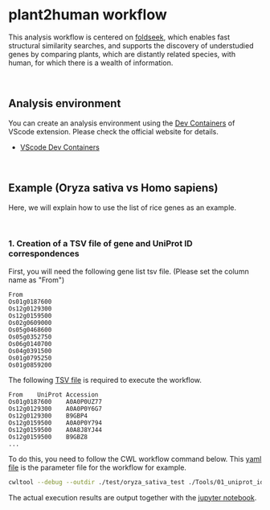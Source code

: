 # plant2human workflow

This analysis workflow is centered on [foldseek](https://github.com/steineggerlab/foldseek), which enables fast structural similarity searches, and supports the discovery of understudied genes by comparing plants, which are distantly related species, with human, for which there is a wealth of information.

&nbsp;

## Analysis environment

You can create an analysis environment using the [Dev Containers](./.devcontainer/devcontainer.json) of VScode extension.
Please check the official website for details.
- [VScode Dev Containers](https://code.visualstudio.com/docs/devcontainers/containers)

&nbsp;

## Example (Oryza sativa vs Homo sapiens)

Here, we will explain how to use the list of rice genes as an example.

&nbsp;

### 1. Creation of a TSV file of gene and UniProt ID correspondences

First, you will need the following gene list tsv file. (Please set the column name as "From")

```tsv
From
Os01g0187600
Os12g0129300
Os12g0159500
Os02g0609000
Os05g0468600
Os05g0352750
Os06g0140700
Os04g0391500
Os01g0795250
Os01g0859200
```

The following [TSV file](./test/oryza_sativa_test/rice_random_gene_idmapping_all.tsv) is required to execute the workflow.

```tsv
From	UniProt Accession
Os01g0187600	A0A0P0UZ77
Os12g0129300	A0A0P0Y6G7
Os12g0129300	B9GBP4
Os12g0159500	A0A0P0Y794
Os12g0159500	A0A8J8YJ44
Os12g0159500	B9GBZ8
...
```
To do this, you need to follow the CWL workflow command below.
This [yaml file](./job/uniprot_idmapping_job_example_os.yml) is the parameter file for the workflow for example.

```bash
cwltool --debug --outdir ./test/oryza_sativa_test ./Tools/01_uniprot_idmapping.cwl ./job/uniprot_idmapping_job_example_os.yml
```


The actual execution results are output together with the [jupyter notebook](./test/oryza_sativa_test/rice_random_gene_uniprot_idmapping.ipynb).
